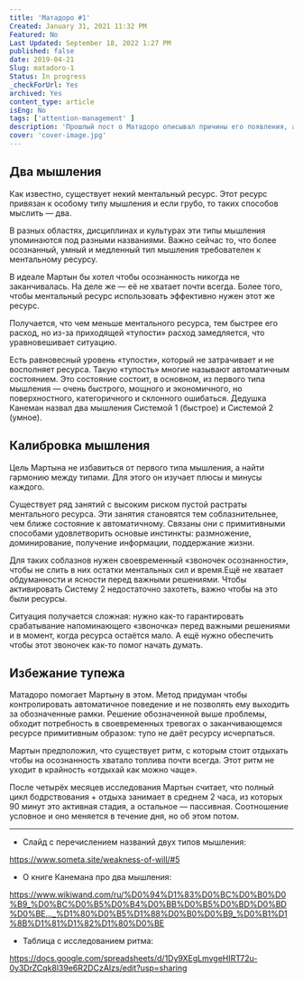 ```yaml
---
title: 'Матадоро #1'
Created: January 31, 2021 11:32 PM
Featured: No
Last Updated: September 18, 2022 1:27 PM
published: false
date: 2019-04-21
Slug: matadoro-1
Status: In progress
_checkForUrl: Yes
archived: Yes
content_type: article
isEng: No
tags: ['attention-management' ]
description: 'Прошлый пост o Матадоро описывал причины его появления, а в этом содержится объяснение зачем он нужен.'
cover: 'cover-image.jpg'
---
```


## Два мышления

Как известно, существует некий ментальный ресурс. Этот ресурс привязан к особому типу мышления и если грубо, то таких способов мыслить — два.

В разных областях, дисциплинах и культурах эти типы мышления упоминаются под разными названиями. Важно сейчас то, что более осознанный, умный и медленный тип мышления требователен к ментальному ресурсу.

В идеале Мартын бы хотел чтобы осознанность никогда не заканчивалась. На деле же — её не хватает почти всегда. Более того, чтобы ментальный ресурс использовать эффективно нужен этот же ресурс.

Получается, что чем меньше ментального ресурса, тем быстрее его расход, но из-за приходящей «тупости» расход замедляется, что уравновешивает ситуацию.

Есть равновесный уровень «тупости», который не затрачивает и не восполняет ресурса. Такую «тупость» многие называют автоматичным состоянием. Это состояние состоит, в основном, из первого типа мышления — очень быстрого, мощного и экономичного, но поверхностного, категоричного и склонного ошибаться. Дедушка Канеман назвал два мышления Системой 1 (быстрое) и Системой 2 (умное).

## Калибровка мышления

Цель Мартына не избавиться от первого типа мышления, а найти гармонию между типами. Для этого он изучает плюсы и минусы каждого.

Существует ряд занятий с высоким риском пустой растраты ментального ресурса. Эти занятия становятся тем соблазнительнее, чем ближе состояние к автоматичному. Связаны они с примитивными способами удовлетворить основые инстинкты: размножение, доминирование, получение информации, поддержание жизни.

Для таких соблазнов нужен своевременный «звоночек осознанности», чтобы не слить в них остатки ментальных сил и время.Ещё не хватает обдуманности и ясности перед важными решениями. Чтобы активировать Систему 2 недостаточно захотеть, важно чтобы на это были ресурсы.

Ситуация получается сложная: нужно как-то гарантировать срабатывание напоминающего «звоночка» перед важными решениями и в момент, когда ресурса остаётся мало. А ещё нужно обеспечить чтобы этот звоночек как-то помог начать думать.

## Избежание тупежа

Матадоро помогает Мартыну в этом. Метод придуман чтобы контролировать автоматичное поведение и не позволять ему выходить за обозначенные рамки. Решение обозначенной выше проблемы, обходит потребность в своевременных тревогах о заканчивающемся ресурсе примитивным образом: тупо не даёт ресурсу исчерпаться.

Мартын предположил, что существует ритм, с которым стоит отдыхать чтобы на осознанность хватало топлива почти всегда. Этот ритм не уходит в крайность «отдыхай как можно чаще».

После четырёх месяцев исследования Мартын считает, что полный цикл бодрствования + отдыха занимает в среднем 2 часа, из которых 90 минут это активная стадия, а остальное — пассивная. Соотношение условное и оно меняется в течение дня, но об этом потом.

---
- Слайд с перечислением названий двух типов мышления:

<https://www.someta.site/weakness-of-will/#5>

- O книге Канемана про два мышления:

<https://www.wikiwand.com/ru/%D0%94%D1%83%D0%BC%D0%B0%D0%B9_%D0%BC%D0%B5%D0%B4%D0%BB%D0%B5%D0%BD%D0%BD%D0%BE..._%D1%80%D0%B5%D1%88%D0%B0%D0%B9_%D0%B1%D1%8B%D1%81%D1%82%D1%80%D0%BE>

- Таблица с исследованием ритма:

<https://docs.google.com/spreadsheets/d/1Dy9XEgLmvgeHIRT72u-0y3DrZCqk8l39e6R2DCzAIzs/edit?usp=sharing>